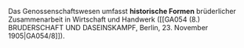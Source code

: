 
Das Genossenschaftswesen umfasst **historische Formen** brüderlicher Zusammenarbeit in Wirtschaft und Handwerk ([[GA054 (8.) BRUDERSCHAFT UND DASEINSKAMPF, Berlin, 23. November 1905|GA054/8]]).
